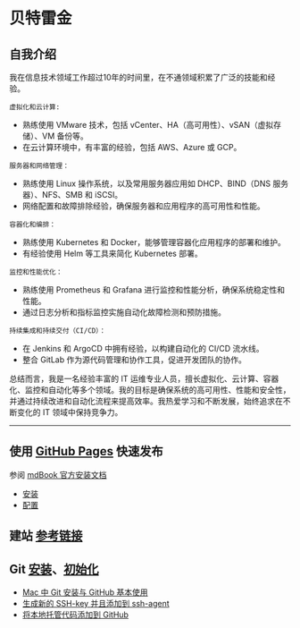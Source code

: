 # 贝特雷金

## 自我介绍

我在信息技术领域工作超过10年的时间里，在不通领域积累了广泛的技能和经验。

`虚拟化和云计算:`

- 熟练使用 VMware 技术，包括 vCenter、HA（高可用性）、vSAN（虚拟存储）、VM 备份等。
- 在云计算环境中，有丰富的经验，包括 AWS、Azure 或 GCP。

`服务器和网络管理：`

- 熟练使用 Linux 操作系统，以及常用服务器应用如 DHCP、BIND（DNS 服务器）、NFS、SMB 和 iSCSI。
- 网络配置和故障排除经验，确保服务器和应用程序的高可用性和性能。

`容器化和编排：`

- 熟练使用 Kubernetes 和 Docker，能够管理容器化应用程序的部署和维护。
- 有经验使用 Helm 等工具来简化 Kubernetes 部署。

`监控和性能优化：`

- 熟练使用 Prometheus 和 Grafana 进行监控和性能分析，确保系统稳定性和性能。
- 通过日志分析和指标监控实施自动化故障检测和预防措施。

`持续集成和持续交付（CI/CD）：`

- 在 Jenkins 和 ArgoCD 中拥有经验，以构建自动化的 CI/CD 流水线。
- 整合 GitLab 作为源代码管理和协作工具，促进开发团队的协作。

总结而言，我是一名经验丰富的 IT 运维专业人员，擅长虚拟化、云计算、容器化、监控和自动化等多个领域。我的目标是确保系统的高可用性、性能和安全性，并通过持续改进和自动化流程来提高效率。我热爱学习和不断发展，始终追求在不断变化的 IT 领域中保持竞争力。

---

## 使用 [GitHub Pages](https://docs.github.com/en/pages/quickstart) 快速发布

参阅 [mdBook 官方安装文档](https://rust-lang.github.io/mdBook/format/theme/index.html)

- [安装](https://rust-lang.github.io/mdBook/guide/installation.html)
- [配置](https://rust-lang.github.io/mdBook/format/configuration/renderers.html#html-renderer-options)

## 建站 [参考链接](https://medium.com/medialesson/documentation-in-github-pages-with-mkdocs-readthedocs-theme-920b283215d1)

## Git [安装](https://git-scm.com/book/zh/v2/%E8%B5%B7%E6%AD%A5-%E5%AE%89%E8%A3%85-Git)、[初始化](https://git-scm.com/book/zh/v2/%E8%B5%B7%E6%AD%A5-%E5%88%9D%E6%AC%A1%E8%BF%90%E8%A1%8C-Git-%E5%89%8D%E7%9A%84%E9%85%8D%E7%BD%AE)

- [Mac 中 Git 安装与 GitHub 基本使用](https://www.jianshu.com/p/7edb6b838a2e)
- [生成新的 SSH-key 并且添加到 ssh-agent](https://docs.github.com/en/authentication/connecting-to-github-with-ssh/generating-a-new-ssh-key-and-adding-it-to-the-ssh-agent)
- [将本地托管代码添加到 GitHub](https://docs.github.com/zh/migrations/importing-source-code/using-the-command-line-to-import-source-code/adding-locally-hosted-code-to-github?platform=linux)
